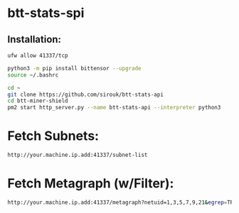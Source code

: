 # btt-stats-spi

## Installation:
```bash
ufw allow 41337/tcp

python3 -m pip install bittensor --upgrade
source ~/.bashrc

cd ~
git clone https://github.com/sirouk/btt-stats-api
cd btt-miner-shield
pm2 start http_server.py --name btt-stats-api --interpreter python3
```

# Fetch Subnets:
```bash
http://your.machine.ip.add:41337/subnet-list
```

# Fetch Metagraph (w/Filter):
```bash
http://your.machine.ip.add:41337/metagraph?netuid=1,3,5,7,9,21&egrep=TRUST&egrep=5G6F&egrep=5L7E&egrep=5C8J&egrep=5R7F
```
